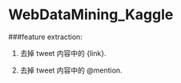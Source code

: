 WebDataMining_Kaggle
====================

###feature extraction:

1. 去掉 tweet 内容中的 {link}.

2. 去掉 tweet 内容中的 @mention.